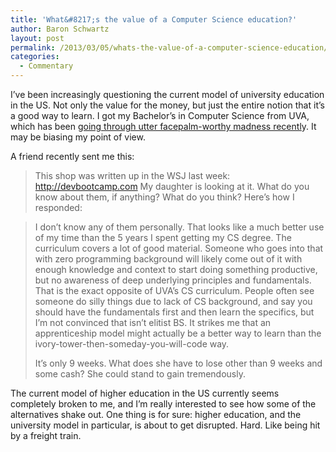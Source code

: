```yaml
---
title: 'What&#8217;s the value of a Computer Science education?'
author: Baron Schwartz
layout: post
permalink: /2013/03/05/whats-the-value-of-a-computer-science-education/
categories:
  - Commentary
---
```

I&#8217;ve been increasingly questioning the current model of university education in the US. Not only the value for the money, but just the entire notion that it&#8217;s a good way to learn. I got my Bachelor&#8217;s in Computer Science from UVA, which has been [going through utter facepalm-worthy madness recentl][1]y. It may be biasing my point of view.

A friend recently sent me this:

> This shop was written up in the WSJ last week: <http://devbootcamp.com> My daughter is looking at it. What do you know about them, if anything? What do you think?
Here&#8217;s how I responded:

> I don&#8217;t know any of them personally. That looks like a much better use of my time than the 5 years I spent getting my CS degree. The curriculum covers a lot of good material. Someone who goes into that with zero programming background will likely come out of it with enough knowledge and context to start doing something productive, but no awareness of deep underlying principles and fundamentals. That is the exact opposite of UVA&#8217;s CS curriculum. People often see someone do silly things due to lack of CS background, and say you should have the fundamentals first and then learn the specifics, but I&#8217;m not convinced that isn&#8217;t elitist BS. It strikes me that an apprenticeship model might actually be a better way to learn than the ivory-tower-then-someday-you-will-code way.
> 
> It&#8217;s only 9 weeks. What does she have to lose other than 9 weeks and some cash? She could stand to gain tremendously.

The current model of higher education in the US currently seems completely broken to me, and I&#8217;m really interested to see how some of the alternatives shake out. One thing is for sure: higher education, and the university model in particular, is about to get disrupted. Hard. Like being hit by a freight train.

 [1]: http://www.washingtonpost.com/local/education/at-u-va-tensions-between-sullivan-and-dragas-hit-a-new-boiling-point/2013/03/01/6cf65212-810a-11e2-8074-b26a871b165a_print.html